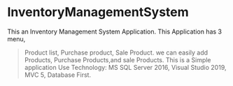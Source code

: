 # InventoryManagementSystem
This an Inventory Management System Application.
This Application has 3 menu,
  >Product list,
  >Purchase product,
  >Sale Product.
we can easily add Products, Purchase Products,and sale Products.
This is a Simple application
Use Technology:
  >MS SQL Server 2016,
  >Visual Studio 2019,
  >MVC 5,
  >Database First.
  
